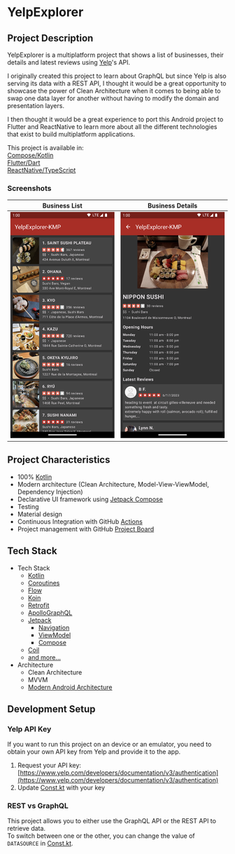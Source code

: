 # YelpExplorer


## Project Description

YelpExplorer is a multiplatform project that shows a list of businesses, their details and latest reviews using
[Yelp](https://www.yelp.com/)'s API.

I originally created this project to learn about GraphQL but since Yelp is also serving its data with a REST API,
I thought it would be a great opportunity to showcase the power of Clean Architecture when it comes to being able
to swap one data layer for another without having to modify the domain and presentation layers.

I then thought it would be a great experience to port this Android project to Flutter and ReactNative to learn more
about all the different technologies that exist to build multiplatform applications.

This project is available in:<br/>
[Compose/Kotlin](https://github.com/matthieucoisne/YelpExplorer)<br/>
[Flutter/Dart](https://github.com/matthieucoisne/YelpExplorer-Flutter)<br/>
[ReactNative/TypeScript](https://github.com/matthieucoisne/YelpExplorer-ReactNative)<br/>

### Screenshots

| Business List | Business Details |
|:-------------:|:----------------:|
|![YelpExplorer - Business List](https://github.com/matthieucoisne/YelpExplorer/blob/main/media/YelpExplorer-KMP-BusinessList.png) | ![YelpExplorer - Business Details](https://github.com/matthieucoisne/YelpExplorer/blob/main/media/YelpExplorer-KMP-BusinessDetails.png)|

## Project Characteristics

* 100% [Kotlin](https://kotlinlang.org/)
* Modern architecture (Clean Architecture, Model-View-ViewModel, Dependency Injection)
* Declarative UI framework using [Jetpack Compose](https://developer.android.com/jetpack/compose)
* Testing
* Material design
* Continuous Integration with GitHub [Actions](https://github.com/matthieucoisne/YelpExplorer/actions)
* Project management with GitHub [Project Board](https://github.com/matthieucoisne/YelpExplorer/projects/1)

## Tech Stack

* Tech Stack
    * [Kotlin](https://kotlinlang.org/)
    * [Coroutines](https://kotlinlang.org/docs/coroutines-overview.html)
    * [Flow](https://kotlinlang.org/docs/flow.html)
    * [Koin](https://github.com/InsertKoinIO/koin)
    * [Retrofit](https://square.github.io/retrofit)
    * [ApolloGraphQL](https://github.com/apollographql/apollo-android)
    * [Jetpack](https://developer.android.com/jetpack)
        * [Navigation](https://developer.android.com/guide/navigation)
        * [ViewModel](https://developer.android.com/topic/libraries/architecture/viewmodel)
        * [Compose](https://developer.android.com/jetpack/compose)
    * [Coil](https://github.com/coil-kt/coil)
    * [and more...](https://github.com/matthieucoisne/YelpExplorer/blob/main/app/build.gradle.kts)
* Architecture
    * Clean Architecture
    * MVVM
    * [Modern Android Architecture](https://developer.android.com/topic/architecture#recommended-app-arch)

## Development Setup

### Yelp API Key

If you want to run this project on an device or an emulator, you need to obtain your own API key from Yelp and
provide it to the app.

1. Request your API key: [https://www.yelp.com/developers/documentation/v3/authentication](https://www.yelp.com/developers/documentation/v3/authentication)<br/>
2. Update [Const.kt](https://github.com/matthieucoisne/YelpExplorer/blob/main/app/src/main/java/com/yelpexplorer/core/utils/Const.kt) with your key

### REST vs GraphQL

This project allows you to either use the GraphQL API or the REST API to retrieve data.<br/>
To switch between one or the other, you can change the value of `DATASOURCE` in [Const.kt](https://github.com/matthieucoisne/YelpExplorer/blob/main/app/src/main/java/com/yelpexplorer/core/utils/Const.kt).



